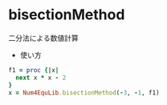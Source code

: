 bisectionMethod
===============
二分法による数値計算

* 使い方

```ruby
f1 = proc {|x| 
  next x * x - 2
}
x = Num4EquLib.bisectionMethod(-3, -1, f1)
```

